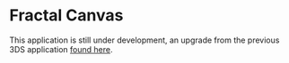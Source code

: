 # Fractal Canvas
 This application is still under development, an upgrade from the previous 3DS application [found here](http://smilebasicsource.com/page?pid=284).
